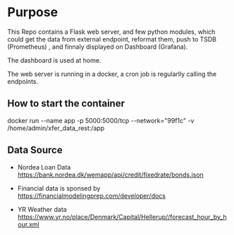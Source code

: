 # Purpose
This Repo contains a Flask web server, and few python modules, which could get the data from external endpoint, reformat them, push to TSDB (Prometheus) , and finnaly displayed on Dashboard (Grafana). 

The dashboard is used at home. 

The web server is running in a docker, a cron job is regularlly calling the endpoints. 

## How to start the container
docker run --name app -p 5000:5000/tcp --network="99f1c" -v /home/admin/xfer_data_rest:/app <imageId>

## Data Source
* Nordea Loan Data
https://bank.nordea.dk/wemapp/api/credit/fixedrate/bonds.json

* Financial data is sponsed by 
https://financialmodelingprep.com/developer/docs

* YR Weather data
https://www.yr.no/place/Denmark/Capital/Hellerup//forecast_hour_by_hour.xml
